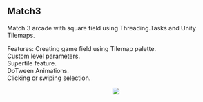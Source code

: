 ## Match3
Match 3 arcade with square field using Threading.Tasks and Unity Tilemaps.
<p>
Features:
Creating game field using Tilemap palette. <br>
Custom level parameters.  <br>
Supertile feature. <br>
DoTween Animations. <br>
Clicking or swiping selection. <br>
</p>
<p align="center"> 
    <img src="./Preview.gif">
</p>

